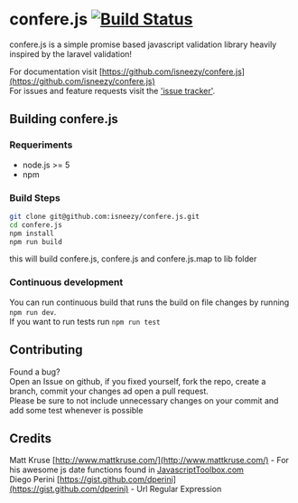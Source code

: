 # confere.js  [![Build Status](https://travis-ci.org/isneezy/confere.js.svg?branch=master)](https://travis-ci.org/isneezy/confere.js)  
confere.js is a simple promise based javascript validation library heavily inspired by the laravel validation!

For documentation visit [https://github.com/isneezy/confere.js](https://github.com/isneezy/confere.js)  
For issues and feature requests visit the ['issue tracker'](https://github.com/isneezy/confere.js/issues).

## Building confere.js
### Requeriments
- node.js >= 5
- npm

### Build Steps
```sh
git clone git@github.com:isneezy/confere.js.git
cd confere.js
npm install
npm run build
```

this will build confere.js, confere.js and confere.js.map to lib folder

### Continuous development
You can run continuous build that runs the build on file changes by running `npm run dev`.  
If you want to run tests run `npm run test`

## Contributing
Found a bug?  
Open an Issue on github, if you fixed yourself, fork the repo, create a branch,
commit your changes ad open a pull request.  
Please be sure to not include unnecessary changes on your commit and add some test whenever is possible
  
## Credits
Matt Kruse [http://www.mattkruse.com/](http://www.mattkruse.com/) - For his awesome js date functions found in [JavascriptToolbox.com](javascriptToolbox.com)  
Diego Perini [https://gist.github.com/dperini](https://gist.github.com/dperini) - Url Regular Expression